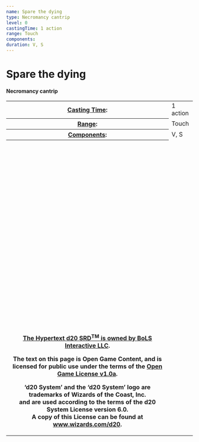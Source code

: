 ```yaml
---
name: Spare the dying
type: Necromancy cantrip
level: 0
castingTime: 1 action
range: Touch
components: 
duration: V, S
---
```


Spare the dying
===============

#### Necromancy cantrip

<table cellspacing="0" class="statBlock"><tbody><tr><th><a href="/srd/spellcasting/castingASpell.htm#castingtime">Casting Time</a>:</th><td>1 action</td></tr><tr><th><a href="/srd/spellcasting/castingASpell.htm#range">Range</a>:</th><td>Touch</td></tr><tr><th><a href="/srd/spellcasting/castingASpell.htm#components">Components</a>:</th><td>V, S</td></tr><tr><th><a href="/srd/magicOverview/spellDescriptions.htm#effect/srd/spellcasting/castingASpell.htm#duration. The creature becomes stable. This spell has no effect on undead or constructs.</p>

<div class=" footer"=""><div align="center" style="display:inline-block;"><div id="div-gpt-ad-1462389232009-1" style="height:250px; width:300px; margin-left:5px; float:right;"><script type="text/javascript">googletag.cmd.push(function() { googletag.display('div-gpt-ad-1462389232009-1'); });</script></div><div id="div-gpt-ad-1462389232009-2" style="height:250px; width:300px; margin-right:5px; float:left;"><script type="text/javascript">googletag.cmd.push(function() { googletag.display('div-gpt-ad-1462389232009-2'); });</script></div></div></a><p><a href="/srd/magicOverview/spellDescriptions.htm#effect/srd/spellcasting/castingASpell.htm#duration. The creature becomes stable. This spell has no effect on undead or constructs.</p>

<div class=" footer"="">The Hypertext d20 SRD<sup>TM</sup> is owned by </a><a href="http://www.bolsinteractive.com/">BoLS Interactive LLC</a>.</p><p class="legal">The text on this page is Open Game Content, and is licensed for public use under the terms of the <a href="/ogl.htm">Open Game License v1.0a</a>.</p><p class="legal">‘d20 System’ and the ‘d20 System’ logo are trademarks of Wizards of the Coast, Inc.<br>and are used according to the terms of the d20 System License version 6.0.<br>A copy of this License can be found at <a href="http://www.wizards.com/d20">www.wizards.com/d20</a>.</p><script type="text/javascript">var _qevents = _qevents || []; (function() { var elem = document.createElement('script'); elem.src = (document.location.protocol == "https:" ? "https://secure" : "http://edge") + ".quantserve.com/quant.js"; elem.async = true; elem.type = "text/javascript"; var scpt = document.getElementsByTagName('script')[0]; scpt.parentNode.insertBefore(elem, scpt); })(); _qevents.push({ qacct: "p-e3P2kHqpGAv2I" });</script><noscript><div style="display:none;"><img src="//pixel.quantserve.com/pixel/p-e3P2kHqpGAv2I.gif" border="0" height="1" width="1" alt="Quantcast"></div> <script type="text/javascript" class="teads" src="//a.teads.tv/page/86489/tag" async="true"></script></noscript></th></tr></tbody></table>